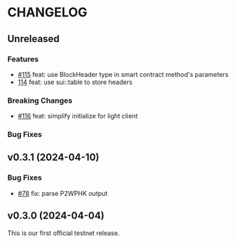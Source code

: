 <!-- markdownlint-disable MD013 -->
<!-- markdownlint-disable MD024 -->

<!--
Changelogs are for humans, not machines.
There should be an entry for every single version.
The same types of changes should be grouped.
The latest version comes first.
The release date of each version is displayed.

Usage:

Change log entries are to be added to the Unreleased section and in one of the following subsections: Features, Breaking Changes, Bug Fixes. Example entry:

* [#<PR-number>](https://github.com/gonative-cc/move-bitcoin-spv/pull/<PR-number>) <description>
-->

# CHANGELOG

## Unreleased

### Features

- [#115](https://github.com/gonative-cc/sui-bitcoin-spv/pull/115) feat: use BlockHeader type in smart contract method's parameters  
- [114](https://github.com/gonative-cc/sui-bitcoin-spv/pull/114) feat: use sui::table to store headers

### Breaking Changes

- [#116](https://github.com/gonative-cc/sui-bitcoin-spv/pull/116) feat: simplify initialize for light client

### Bug Fixes

## v0.3.1 (2024-04-10)

### Bug Fixes

- [#78](https://github.com/gonative-cc/sui-bitcoin-spv/pull/78) fix: parse P2WPHK output

## v0.3.0 (2024-04-04)

This is our first official testnet release.
